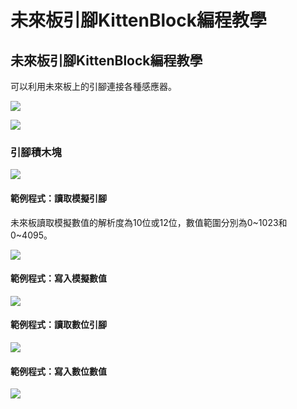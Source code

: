 # 未來板引腳KittenBlock編程教學

## 未來板引腳KittenBlock編程教學

可以利用未來板上的引腳連接各種感應器。

![](https://kittenbothk.readthedocs.io/en/latest/\_images/pins1.png)

![](https://kittenbothk.readthedocs.io/en/latest/\_images/kbbanner10.png)

### 引腳積木塊

![](https://kittenbothk.readthedocs.io/en/latest/\_images/gpio.png)

#### 範例程式：讀取模擬引腳

未來板讀取模擬數值的解析度為10位或12位，數值範圍分別為0\~1023和0\~4095。

![](https://kittenbothk.readthedocs.io/en/latest/\_images/gpio\_code1.png)

#### 範例程式：寫入模擬數值

![](https://kittenbothk.readthedocs.io/en/latest/\_images/gpio\_code2.png)

#### 範例程式：讀取數位引腳

![](https://kittenbothk.readthedocs.io/en/latest/\_images/gpio\_code3.png)

#### 範例程式：寫入數位數值

![](https://kittenbothk.readthedocs.io/en/latest/\_images/gpio\_code4.png)

